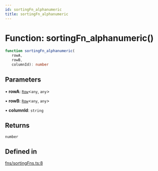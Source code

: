 ```yaml
---
id: sortingFn_alphanumeric
title: sortingFn_alphanumeric
---
```


# Function: sortingFn\_alphanumeric()

```ts
function sortingFn_alphanumeric(
   rowA, 
   rowB, 
   columnId): number
```

## Parameters

• **rowA**: [`Row`](../type-aliases/row.md)\<`any`, `any`\>

• **rowB**: [`Row`](../type-aliases/row.md)\<`any`, `any`\>

• **columnId**: `string`

## Returns

`number`

## Defined in

[fns/sortingFns.ts:8](https://github.com/TanStack/table/blob/main/packages/table-core/src/fns/sortingFns.ts#L8)
